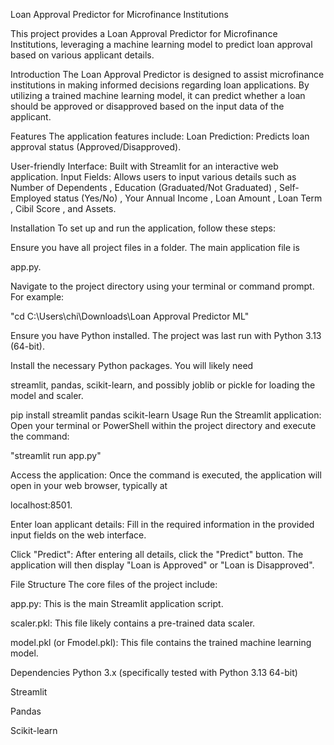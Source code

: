 Loan Approval Predictor for Microfinance Institutions

This project provides a Loan Approval Predictor for Microfinance Institutions, leveraging a machine learning model to predict loan approval based on various applicant details.

Introduction
The Loan Approval Predictor is designed to assist microfinance institutions in making informed decisions regarding loan applications. By utilizing a trained machine learning model, it can predict whether a loan should be approved or disapproved based on the input data of the applicant.

Features
The application features include:
Loan Prediction: Predicts loan approval status (Approved/Disapproved).



User-friendly Interface: Built with Streamlit for an interactive web application.
Input Fields: Allows users to input various details such as Number of Dependents , Education (Graduated/Not Graduated) , Self-Employed status (Yes/No) , Your Annual Income , Loan Amount , Loan Term , Cibil Score , and Assets.





Installation
To set up and run the application, follow these steps:

Ensure you have all project files in a folder. The main application file is 

app.py.

Navigate to the project directory using your terminal or command prompt. For example:

"cd C:\Users\chi\Downloads\Loan Approval Predictor ML"

Ensure you have Python installed. The project was last run with Python 3.13 (64-bit).

Install the necessary Python packages. You will likely need 

streamlit, pandas, scikit-learn, and possibly joblib or pickle for loading the model and scaler.


pip install streamlit pandas scikit-learn
Usage
Run the Streamlit application:
Open your terminal or PowerShell within the project directory and execute the command:

"streamlit run app.py"

Access the application:
Once the command is executed, the application will open in your web browser, typically at 

localhost:8501.

Enter loan applicant details:
Fill in the required information in the provided input fields on the web interface.

Click "Predict":
After entering all details, click the "Predict" button. The application will then display "Loan is Approved" or "Loan is Disapproved".

File Structure
The core files of the project include:


app.py: This is the main Streamlit application script.


scaler.pkl: This file likely contains a pre-trained data scaler.


model.pkl (or Fmodel.pkl): This file contains the trained machine learning model.

Dependencies
Python 3.x (specifically tested with Python 3.13 64-bit) 

Streamlit

Pandas

Scikit-learn
